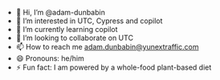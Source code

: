 - 👋 Hi, I’m @adam-dunbabin
- 👀 I’m interested in UTC, Cypress and copilot
- 🌱 I’m currently learning copilot
- 💞️ I’m looking to collaborate on UTC
- 📫 How to reach me adam.dunbabin@yunextraffic.com
- 😄 Pronouns: he/him
- ⚡ Fun fact: I am powered by a whole-food plant-based diet

<!---
adam-dunbabin/adam-dunbabin is a ✨ special ✨ repository because its `README.md` (this file) appears on your GitHub profile.
You can click the Preview link to take a look at your changes.
--->
